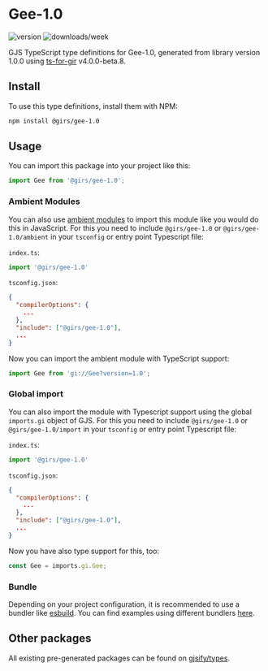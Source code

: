 
# Gee-1.0

![version](https://img.shields.io/npm/v/@girs/gee-1.0)
![downloads/week](https://img.shields.io/npm/dw/@girs/gee-1.0)


GJS TypeScript type definitions for Gee-1.0, generated from library version 1.0.0 using [ts-for-gir](https://github.com/gjsify/ts-for-gir) v4.0.0-beta.8.


## Install

To use this type definitions, install them with NPM:
```bash
npm install @girs/gee-1.0
```

## Usage

You can import this package into your project like this:
```ts
import Gee from '@girs/gee-1.0';
```

### Ambient Modules

You can also use [ambient modules](https://github.com/gjsify/ts-for-gir/tree/main/packages/cli#ambient-modules) to import this module like you would do this in JavaScript.
For this you need to include `@girs/gee-1.0` or `@girs/gee-1.0/ambient` in your `tsconfig` or entry point Typescript file:

`index.ts`:
```ts
import '@girs/gee-1.0'
```

`tsconfig.json`:
```json
{
  "compilerOptions": {
    ...
  },
  "include": ["@girs/gee-1.0"],
  ...
}
```

Now you can import the ambient module with TypeScript support: 

```ts
import Gee from 'gi://Gee?version=1.0';
```

### Global import

You can also import the module with Typescript support using the global `imports.gi` object of GJS.
For this you need to include `@girs/gee-1.0` or `@girs/gee-1.0/import` in your `tsconfig` or entry point Typescript file:

`index.ts`:
```ts
import '@girs/gee-1.0'
```

`tsconfig.json`:
```json
{
  "compilerOptions": {
    ...
  },
  "include": ["@girs/gee-1.0"],
  ...
}
```

Now you have also type support for this, too:

```ts
const Gee = imports.gi.Gee;
```

### Bundle

Depending on your project configuration, it is recommended to use a bundler like [esbuild](https://esbuild.github.io/). You can find examples using different bundlers [here](https://github.com/gjsify/ts-for-gir/tree/main/examples).

## Other packages

All existing pre-generated packages can be found on [gjsify/types](https://github.com/gjsify/types).

